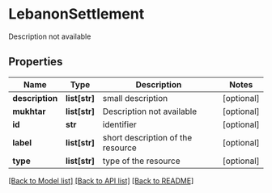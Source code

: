 # LebanonSettlement

Description not available
## Properties
Name | Type | Description | Notes
------------ | ------------- | ------------- | -------------
**description** | **list[str]** | small description | [optional] 
**mukhtar** | **list[str]** | Description not available | [optional] 
**id** | **str** | identifier | [optional] 
**label** | **list[str]** | short description of the resource | [optional] 
**type** | **list[str]** | type of the resource | [optional] 

[[Back to Model list]](../README.md#documentation-for-models) [[Back to API list]](../README.md#documentation-for-api-endpoints) [[Back to README]](../README.md)


